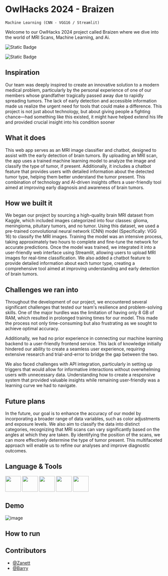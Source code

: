 
# OwlHacks 2024 - Braizen

`Machine Learning (CNN - VGG16 / Streamlit)`

Welcome to our OwlHacks 2024 project called Braizen where we dive into the world of MRI Scans, Machine Learning, and Ai.

![Static Badge](https://img.shields.io/badge/Temple_University-2024-red)

![Static Badge](https://img.shields.io/badge/Made_with-Love%3C3-pink)



## Inspiration
Our team was deeply inspired to create an innovative solution to a modern medical problem, particularly by the personal experience of one of our members whose grandfather tragically passed away due to rapidly spreading tumors. The lack of early detection and accessible information made us realize the urgent need for tools that could make a difference. This project is not just about technology, but about giving people a fighting chance—had something like this existed, it might have helped extend his life and provided crucial insight into his condition sooner
## What it does
This web app serves as an MRI image classifier and chatbot, designed to assist with the early detection of brain tumors. By uploading an MRI scan, the app uses a trained machine learning model to analyze the image and classify the type of tumor, if present. Additionally, it includes a chatbot feature that provides users with detailed information about the detected tumor type, helping them better understand the tumor present. This combination of technology and AI-driven insights offers a user-friendly tool aimed at improving early diagnosis and awareness of brain tumors.
## How we built it
We began our project by sourcing a high-quality brain MRI dataset from Kaggle, which included images categorized into four classes: glioma, meningioma, pituitary tumors, and no tumor. Using this dataset, we used a pre-trained convolutional neural network (CNN) model (Specifically: VGG 16) to classify the MRI images. Training the model was an intensive process, taking approximately two hours to complete and fine-tune the network for accurate predictions. Once the model was trained, we integrated it into a user-friendly web interface using Streamlit, allowing users to upload MRI images for real-time classification. We also added a chatbot feature to provide detailed information about each tumor type, creating a comprehensive tool aimed at improving understanding and early detection of brain tumors.
## Challenges we ran into
Throughout the development of our project, we encountered several significant challenges that tested our team's resilience and problem-solving skills. One of the major hurdles was the limitation of having only 8 GB of RAM, which resulted in prolonged training times for our model. This made the process not only time-consuming but also frustrating as we sought to achieve optimal accuracy.

Additionally, we had no prior experience in connecting our machine learning backend to a user-friendly frontend service. This lack of knowledge initially hindered our ability to create a seamless user experience, requiring extensive research and trial-and-error to bridge the gap between the two.

We also faced challenges with API integration, particularly in setting up triggers that would allow for informative interactions without overwhelming users with unnecessary data. Understanding how to create a responsive system that provided valuable insights while remaining user-friendly was a learning curve we had to navigate.
## Future plans
In the future, our goal is to enhance the accuracy of our model by incorporating a broader range of data variables, such as color adjustments and exposure levels. We also aim to classify the data into distinct categories, recognizing that MRI scans can vary significantly based on the angles at which they are taken. By identifying the position of the scans, we can more effectively determine the type of tumor present. This multifaceted approach will enable us to refine our analyses and improve diagnostic outcomes.



## Language & Tools
<img src="https://cdn.jsdelivr.net/gh/devicons/devicon@latest/icons/python/python-original-wordmark.svg" 
     width="50" 
     height="50" /> <img src="https://cdn.jsdelivr.net/gh/devicons/devicon@latest/icons/pandas/pandas-original.svg" 
     width="50"
     height="50"/> <img src="https://cdn.jsdelivr.net/gh/devicons/devicon@latest/icons/streamlit/streamlit-original.svg" 
     width="50"
     height="50"/> <img src="https://cdn.jsdelivr.net/gh/devicons/devicon@latest/icons/keras/keras-original.svg" 
     width="50"
     height="50"/> <img src="https://cdn.jsdelivr.net/gh/devicons/devicon@latest/icons/tensorflow/tensorflow-original.svg" 
     width="50"
     height="50"/>

## Demo
![image](https://github.com/user-attachments/assets/fb675aea-8c1b-4513-95d8-7cdb7272a267)

## How to run


## Contributors
- [@Zanett](https://github.com/ZDavila3)
- [@Barry](https://github.com/mikey6002)
